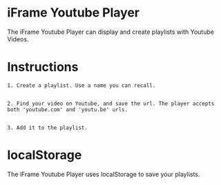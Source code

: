 # iFrame Youtube Player

The iFrame Youtube Player can display and create playlists with Youtube Videos.

# Instructions

    1. Create a playlist. Use a name you can recall.
    

    2. Find your video on Youtube, and save the url. The player accepts both 'youtube.com' and 'youtu.be' urls.


    3. Add it to the playlist.

# localStorage

The iFrame Youtube Player uses localStorage to save your playlists.
